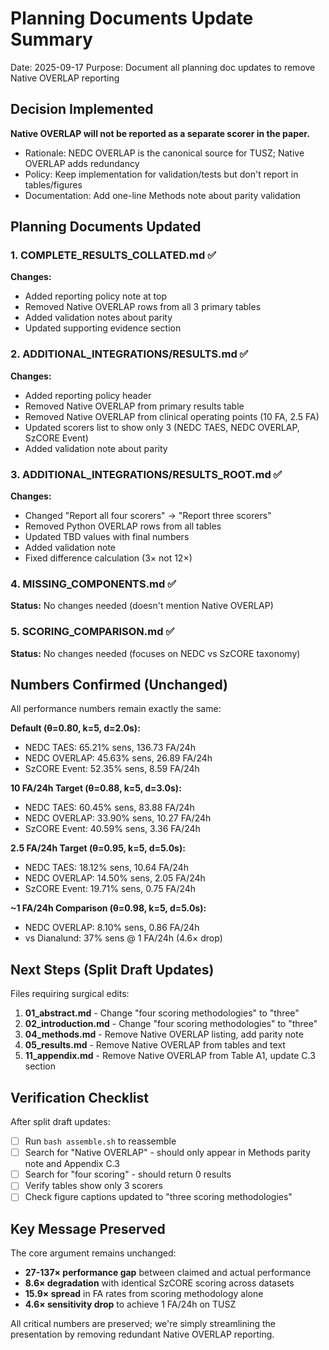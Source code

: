 # Planning Documents Update Summary

Date: 2025-09-17
Purpose: Document all planning doc updates to remove Native OVERLAP reporting

## Decision Implemented

**Native OVERLAP will not be reported as a separate scorer in the paper.**
- Rationale: NEDC OVERLAP is the canonical source for TUSZ; Native OVERLAP adds redundancy
- Policy: Keep implementation for validation/tests but don't report in tables/figures
- Documentation: Add one-line Methods note about parity validation

## Planning Documents Updated

### 1. COMPLETE_RESULTS_COLLATED.md ✅
**Changes:**
- Added reporting policy note at top
- Removed Native OVERLAP rows from all 3 primary tables
- Added validation notes about parity
- Updated supporting evidence section

### 2. ADDITIONAL_INTEGRATIONS/RESULTS.md ✅
**Changes:**
- Added reporting policy header
- Removed Native OVERLAP from primary results table
- Removed Native OVERLAP from clinical operating points (10 FA, 2.5 FA)
- Updated scorers list to show only 3 (NEDC TAES, NEDC OVERLAP, SzCORE Event)
- Added validation note about parity

### 3. ADDITIONAL_INTEGRATIONS/RESULTS_ROOT.md ✅
**Changes:**
- Changed "Report all four scorers" → "Report three scorers"
- Removed Python OVERLAP rows from all tables
- Updated TBD values with final numbers
- Added validation note
- Fixed difference calculation (3× not 12×)

### 4. MISSING_COMPONENTS.md ✅
**Status:** No changes needed (doesn't mention Native OVERLAP)

### 5. SCORING_COMPARISON.md ✅
**Status:** No changes needed (focuses on NEDC vs SzCORE taxonomy)

## Numbers Confirmed (Unchanged)

All performance numbers remain exactly the same:

**Default (θ=0.80, k=5, d=2.0s):**
- NEDC TAES: 65.21% sens, 136.73 FA/24h
- NEDC OVERLAP: 45.63% sens, 26.89 FA/24h
- SzCORE Event: 52.35% sens, 8.59 FA/24h

**10 FA/24h Target (θ=0.88, k=5, d=3.0s):**
- NEDC TAES: 60.45% sens, 83.88 FA/24h
- NEDC OVERLAP: 33.90% sens, 10.27 FA/24h
- SzCORE Event: 40.59% sens, 3.36 FA/24h

**2.5 FA/24h Target (θ=0.95, k=5, d=5.0s):**
- NEDC TAES: 18.12% sens, 10.64 FA/24h
- NEDC OVERLAP: 14.50% sens, 2.05 FA/24h
- SzCORE Event: 19.71% sens, 0.75 FA/24h

**~1 FA/24h Comparison (θ=0.98, k=5, d=5.0s):**
- NEDC OVERLAP: 8.10% sens, 0.86 FA/24h
- vs Dianalund: 37% sens @ 1 FA/24h (4.6× drop)

## Next Steps (Split Draft Updates)

Files requiring surgical edits:
1. **01_abstract.md** - Change "four scoring methodologies" to "three"
2. **02_introduction.md** - Change "four scoring methodologies" to "three"
3. **04_methods.md** - Remove Native OVERLAP listing, add parity note
4. **05_results.md** - Remove Native OVERLAP from tables and text
5. **11_appendix.md** - Remove Native OVERLAP from Table A1, update C.3 section

## Verification Checklist

After split draft updates:
- [ ] Run `bash assemble.sh` to reassemble
- [ ] Search for "Native OVERLAP" - should only appear in Methods parity note and Appendix C.3
- [ ] Search for "four scoring" - should return 0 results
- [ ] Verify tables show only 3 scorers
- [ ] Check figure captions updated to "three scoring methodologies"

## Key Message Preserved

The core argument remains unchanged:
- **27-137× performance gap** between claimed and actual performance
- **8.6× degradation** with identical SzCORE scoring across datasets
- **15.9× spread** in FA rates from scoring methodology alone
- **4.6× sensitivity drop** to achieve 1 FA/24h on TUSZ

All critical numbers are preserved; we're simply streamlining the presentation by removing redundant Native OVERLAP reporting.
